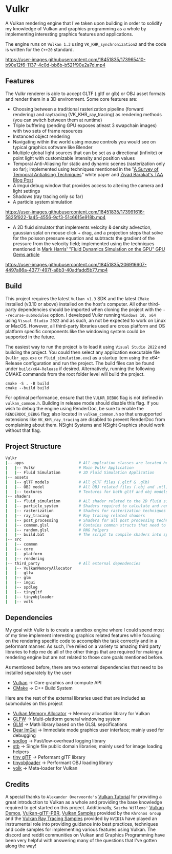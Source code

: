# Vulkr

A Vulkan rendering engine that I've taken upon building in order to solidify my knowledge of Vulkan and graphics programming as a whole by implementing interesting graphics features and applications.

The engine runs on `Vulkan 1.3` using `VK_KHR_synchronization2` and the code is written for the `C++20` standard.

https://user-images.githubusercontent.com/18451835/173965410-b90e12f6-1137-4c0d-bb6b-b521f90e2a7d.mp4

## Features
The Vulkr renderer is able to accept GLTF (.gltf or glb) or OBJ asset formats and render them in a 3D environment. Some core features are:
- Choosing between a traditional rasterization pipeline (forward rendering) and raytracing (VK_KHR_ray_tracing) as rendering methods (you can switch between them at runtime)
- Triple buffering (pending GPU exposes atleast 3 swapchain images) with two sets of frame resources
- Instanced object rendering
- Navigating within the world using mouse controls you would see on typical graphics software like Blender
- Multiple global light sources that can be set as a directional (infinite) or point light with customizable intensity and position values
- Temporal Anti-Aliasing for static and dynamic scenes (rasterization only so far); implemented using techniques mentioned in the "[A Survey of Temporal Antialising Techniques](http://behindthepixels.io/assets/files/TemporalAA.pdf)" white paper and [Ziyad Barakat's TAA Blog Post](https://ziyadbarakat.wordpress.com/2020/07/28/temporal-anti-aliasing-step-by-step/)
- A imgui debug window that provides access to altering the camera and light settings
- Shadows (ray tracing only so far)
- A particle system simulation

https://user-images.githubusercontent.com/18451835/173991616-5825f922-1a45-4556-9cf3-51c6615e918b.mp4

- A 2D fluid simulator that implements velocity & density advection, gaussian splat on mouse click + drag, and a projection steps that solve for the poisson pressure equation and subtracts the gradient of the pressure from the velocity field; implemented using the techniques mentioned in [Mark Harris' "Fluid Dynamics Simulation on the GPU" GPU Gems article](https://developer.nvidia.com/gpugems/gpugems/part-vi-beyond-triangles/chapter-38-fast-fluid-dynamics-simulation-gpu)

https://user-images.githubusercontent.com/18451835/206916607-4497a86a-4377-497f-a8b3-40adfadd5b77.mp4

## Build
This project requires the latest `Vulkan v1.3` SDK and the latest `CMake` installed (v3.10 or above) installed on the host's computer. All other third-party dependencies should be imported when cloning the project with the `--recurse-submodules` option. I developed Vulkr running `Windows 10, x64` using `Visual Studio 2022` and as such, an not be expected to work on Linux or MacOS. However, all third-party libraries used are cross platform and OS platform specific components like the windowing system could be supported in the future. 

The easiest way to run the project is to load it using `Visual Studio 2022` and building the project. You could then select any application executable file (`vulkr_app.exe` or `fluid_simulation.exe`) as a startup item using the x64-Release configuration and run the project. The build files can be found under `build/x64-Release` if desired. Alternatively, running the following CMAKE commands from the root folder level will build the project.
```
cmake -S . -B build
cmake --build build
```


For optimal performance, ensure that the `VULKR_DEBUG` flag is not defined in `vulkan_common.h`. Building in release mode should disable this flag. If you wish to debug the engine using RenderDoc, be sure to enable the `RENDERDOC_DEBUG` flag; also located in `vulkan_common.h` so that unsupported extensions like `VK_KHR_ray_tracing` are disabled to prevent RenderDoc from complaining about them. NSight Systems and NSight Graphics should work without that flag.

## Project Structure
```bash
Vulkr
|-- apps                        # All applcation classes are located here
|   |-- Vulkr                   # Main Vulkr Application
|   |-- Fluid Simulation        # 2D Fluid Simulation Application
|-- assets              
|   |-- glTF models             # All glTF files (.gltf & .glb)
|   |-- OBJ model               # All OBJ related files (.obj and .mtl)
|   |-- textures                # Textures for both gltf and obj models (note that some glb files embed texture information)
|-- shaders                     
|   |-- fluid_simulation        # ALl shader related to the 2D fluid simulation app        
|   |-- particle_system         # Shaders required to calculate and render particle positions       
|   |-- rasterization           # Shaders for rasterization techniques eg. forward, deferred rendering  
|   |-- ray_tracing				# Ray tracing related shaders
|   |-- post_processing			# Shaders for all post processing techniques eg. TAA
|   |-- common.glsl				# Contains common structs that need to be synced across CPU/GPU and are used in various shaders
|   |-- random.glsl				# RNG helpers
|   |-- build.bat				# The script to compile shaders into spirv. If you don't execute this after any shader changes, the spirv WILL NOT change
|-- src                         
|   |-- common                
|   |-- core                  
|   |-- platform              
|   |-- rendering                            
|-- third_party                 # All external dependencies
|   |-- VulkanMemoryAllocator               
|   |-- glfw           
|   |-- glm 
|   |-- imgui            
|   |-- spdlog 
|   |-- tinygltf 
|   |-- tinyobjloader 
|   |-- volk
```
## Dependencies
My goal with Vulkr is to create a sandbox engine where I could spend most of my time implement interesting graphics related features while focusing on the rendering specific code to accomplish the task correctly and in a peformant manner. As such, I've relied on a variety to amazing third party libraries to help me do all of the other things that are required for making a rendering engine but are not related to those core goals mentioned before.

As mentioned before, there are two external dependencies that need to be installed separately by the user
- [Vulkan](https://vulkan.lunarg.com/) -> Core graphics and compute API
- [CMake](https://cmake.org/download/) -> C++ Build System

Here are the rest of the external libraries used that are included as submodules on this project
- [Vulkan Memory Allocator](https://github.com/GPUOpen-LibrariesAndSDKs/VulkanMemoryAllocator) -> Memory allocation library for Vulkan
- [GLFW](https://github.com/glfw/glfw) -> Multi-platform general windowing system
- [GLM](https://github.com/g-truc/glm) -> Math library based on the GLSL sepcifications
- [Dear ImGui](https://github.com/ocornut/imgui) -> Immediate mode graphics user interface; mainly used for debugging
- [spdlog](https://github.com/gabime/spdlog) -> Fast/low-overhead logging library
- [stb](https://github.com/nothings/stb) -> Single file public domain libraries; mainly used for image loading helpers
- [tiny glTF](https://github.com/syoyo/tinygltf) -> Peformant glTF library
- [tinyobjloader](https://github.com/tinyobjloader/tinyobjloader) -> Performant OBJ loading library
- [volk](https://github.com/zeux/volk) -> Meta-loader for Vulkan
  
## Credits
A special thanks to `Alexander Overvoorde's` [Vulkan Tutorial](https://vulkan-tutorial.com/) for providing a great introduction to Vulkan as a whole and providing the base knowledge required to get started on this project. Additionally, `Sascha Willems'` [Vulkan Demos](https://github.com/SaschaWillems/Vulkan), [Vulkan-glTF-PBR](https://github.com/SaschaWillems/Vulkan-glTF-PBR), [Vulkan Samples](https://github.com/KhronosGroup/Vulkan-Samples) provided by the `Khronos Group` and the [Vulkan Ray Tracing Samples](https://github.com/nvpro-samples/vk_raytracing_tutorial_KHR) provided by `NVIDIA` have played an instrumental role into providing guidance into best practices, techniques and code samples for implementing various features using Vulkan. The discord and reddit communities on Vulkan and Graphics Programming have been very helpful with answering many of the questions that I've gotten along the way!
